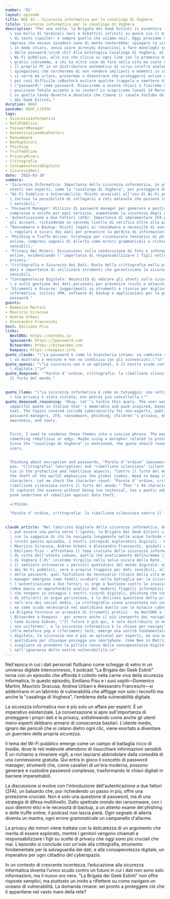 ```yaml
---
number: '91'
layout: episode
title: BGE 91 - Sicurezza informatica per la casalinga di Voghera
titolo: Sicurezza informatica per la casalinga di Voghera
description: "Per una volta, la Brigata dei Geek Estinti si avventura fuori dalla\
  \ sua bolla di terminali neri e dibattiti infiniti su quale sia il miglior editor\
  \ di testo (spoiler: è sempre quello che usiamo noi). Oggi proviamo un\u2019\
  impresa che nessun sysadmin sano di mente tenterebbe: spiegare la sicurezza informatica\
  \ in modo chiaro, senza usare acronimi minacciosi o fare monologhi sull\u2019entropia\
  \ delle password.\n\nA chi? Alla mitologica Casalinga di Voghera, al pendolare col\
  \ Wi-Fi pubblico, allo zio che clicca su ogni link con la promessa di un iPhone\
  \ gratis.\nInsomma, a chi ha altre cose da fare nella vita ma vuole evitare di trasformare\
  \ il proprio PC in un distributore automatico di virus.\n\nTra analogie improbabili,\
  \ spiegazioni che cercheremo di non rendere umilianti e momenti in cui probabilmente\
  \ ci verrà da urlare, proveremo a dimostrare che proteggersi online non è\
  \ poi così difficile.\nBasterà evitare qualche trappola e smettere di usare\
  \ \"password\" come password. Riusciremo a essere chiari o finiremo a piangere in\
  \ posizione fetale accanto a un router? Lo scopriremo lunedì 24 Marzo alle 21\
  \ su quella landa deserta e desolata che rimane il canale YouTube della Brigata\
  \ dei Geek Estinti."
duration: 6662
youtube: 6EHF_Lt297k
tags:
- SicurezzaInformatica
- WiFiPubblico
- PasswordManager
- AutenticazioneDueFattori
- Ransomware
- BackupSicuri
- Phishing
- TruffeOnline
- PrivacyMinori
- Crittografia
- ConsapevolezzaDigitale
- SicurezzaDati
date: '2025-03-19'
summary:
- 'Sicurezza Informatica: Importanza della sicurezza informatica, in particolare per
  utenti non esperti, come la "casalinga di Voghera", per proteggere dati e privacy.'
- "Wi-Fi Pubblico e Vulnerabilità: Rischi associati all'uso di Wi-Fi pubblici,\
  \ inclusa la possibilità di collegarsi a reti malevole che possono rubare dati\
  \ sensibili."
- 'Password Manager: Utilizzo di password manager per generare e gestire password
  complesse e uniche per ogni servizio, aumentando la sicurezza degli account.'
- 'Autenticazione a Due Fattori (2FA): Importanza di implementare 2FA per proteggere
  gli account, richiedendo un secondo livello di verifica oltre alla password.'
- "Ransomware e Backup: Rischi legati ai ransomware e necessità di avere backup\
  \ regolari e sicuri dei dati per prevenire la perdita di informazioni."
- 'Phishing e Truffe Online: Strategie per riconoscere tentativi di phishing e truffe
  online, compresi segnali di allerta come errori grammaticali e richieste di informazioni
  sensibili.'
- 'Privacy dei Minori: Discussioni sulla condivisione di foto e informazioni dei minori
  online, evidenziando l''importanza di responsabilizzare i figli nelle scelte di
  privacy.'
- 'Crittografia e Sicurezza dei Dati: Ruolo della crittografia nella protezione dei
  dati e importanza di utilizzare strumenti che garantiscano la sicurezza delle informazioni
  sensibili.'
- "Consapevolezza Digitale: Necessità di educare gli utenti sulla sicurezza informatica\
  \ e sulla gestione dei dati personali per prevenire rischi e attacchi."
- 'Strumenti e Risorse: Suggerimenti su strumenti e risorse per migliorare la sicurezza
  informatica, inclusi VPN, software di backup e applicazioni per la gestione delle
  password.'
guests:
- Domenico Martini
- Maurizio Siracusa
- Andrea Urbani
- Alessandro Franceschi
host: Emiliano Pisu
links:
  NextDNS: https://nextdns.io
  1password: https://1password.com
  Bitwarden: https://bitwarden.com
  Keepass: https://keepass.info
quote_claude: "\"La password è come la biancheria intima: va cambiata spesso, non\
  \ va mostrata a nessuno e non va condivisa con gli sconosciuti.\"\n"
quote_openai: "\"La sicurezza non è un optional, è il nostro scudo contro l'invasione\
  \ digitale.\"\n"
quote_deepseek: '"Parole d''ordine, crittografia: la ribellione silenziosa contro
  il furto del mondo."

  '
quote_llama: "\"La sicurezza informatica è come un tatuaggio: una volta che la\
  \ tua privacy è stata violata, non potrai più cancellarla.\""
quote_deepseek_reasoning: 'Okay, let''s tackle this query. The user wants a short,
  impactful quote in Italian that''s memorable and punk-inspired, based on the provided
  text. The topics covered include cybersecurity for non-experts, public Wi-Fi risks,
  password managers, 2FA, ransomware, phishing, children''s privacy, encryption, digital
  awareness, and tools.


  First, I need to condense these themes into a concise phrase. The punk vibe suggests
  something rebellious or edgy. Maybe using a metaphor related to protection or vigilance.
  Since the "casalinga di Voghera" is mentioned, the quote should resonate with everyday
  users.


  Thinking about encryption and passwords, "Parole d''ordine" (passwords) can be a
  pun. "Crittografia" (encryption) and "ribellione silenziosa" (silent rebellion)
  tie in the protective and rebellious aspects. "Contro il furto del mondo" (against
  the theft of the world) emphasizes the global stakes. Need to keep it under 150
  characters. Let me check the character count: "Parole d''ordine, crittografia: la
  ribellione silenziosa contro il furto del mondo." That''s 94 characters. Perfect.
  It captures the essence without being too technical, has a poetic edge, and the
  punk undertone of rebellion against data theft.

  </think>

  "Parole d''ordine, crittografia: la ribellione silenziosa contro il furto del mondo."

  '
claude_article: "Nel labirinto digitale della sicurezza informatica, dove ogni click\
  \ può essere una porta verso l'ignoto, la Brigata dei Geek Estinti si addentra\
  \ con la saggezza di chi ha navigato lungamente nelle acque torbide del cyberspazio.\
  \ \n\nIn questo episodio, i nostri intrepidi esploratori digitali - Domenico Martini,\
  \ Maurizio Siracusa, Andrea Urbani e Alessandro Franceschi, guidati dall'immancabile\
  \ Emiliano Pisu - affrontano il tema cruciale della sicurezza informatica dal punto\
  \ di vista dell'utente comune, quella che poeticamente definiremmo \"la casalinga\
  \ di Voghera 2.0\".\n\nCome Virgilio nella selva oscura della Rete, la Brigata illumina\
  \ il sentiero attraverso i pericoli quotidiani del mondo digitale: dalle insidie\
  \ dei Wi-Fi pubblici, vere e proprie trappole per dati sensibili, alla gestione\
  \ delle password, quel fastidioso ma necessario rituale della vita moderna. I password\
  \ manager emergono come fedeli scudieri nella battaglia per la sicurezza, mentre\
  \ l'autenticazione a due fattori si erge a bastione contro le invasioni digitali.\n\
  \nNon manca un'approfondita analisi dei moderni flagelli informatici: ransomware\
  \ che tengono in ostaggio i nostri ricordi digitali, phishing che come sirene cercano\
  \ di attirarci in acque pericolose, e la delicata questione della privacy dei minori\
  \ nell'era dei social media. La crittografia viene presentata non come arcano mistero,\
  \ ma come scudo necessario nel quotidiano duello con le minacce cybernetic.\n\n\
  La Brigata fornisce un arsenale di strumenti pratici - da NextDNS a 1password, da\
  \ Bitwarden a Keepass - per armare anche il più inesperto dei navigatori digitali.\
  \ Come diceva Gibson, \"Il futuro è già qui, è solo distribuito in modo\
  \ non uniforme\", e la sicurezza informatica è la chiave per navigarlo con consapevolezza.\n\
  \nTra metafore pop e riferimenti tech, emerge una verità fondamentale: nell'era\
  \ digitale, la sicurezza non è più un optional per esperti, ma una necessità\
  \ quotidiana per chiunque possegga uno smartphone. Come Neo in Matrix, dobbiamo\
  \ scegliere se prendere la pillola rossa della consapevolezza digitale o rimanere\
  \ nell'ignoranza delle nostre vulnerabilità.\n"
---
```

Nell'epoca in cui i dati personali fluttuano come schegge di vetro in un universo digitale interconnesso, il podcast "La Brigata dei Geek Estinti" torna con un episodio che affonda il coltello nella carne viva della sicurezza informatica. In questo episodio, Emiliano Pisu e i suoi ospiti—Domenico Martini, Maurizio Siracusa, Andrea Urbani e Alessandro Franceschi—si addentrano in un labirinto di vulnerabilità che affligge non solo i tecnofili ma anche la "casalinga di Voghera", l'emblema della vulnerabilità digitale.

La sicurezza informatica non è più solo un affare per esperti. È un imperativo esistenziale. La conversazione si apre sull'importanza di proteggere i propri dati e la privacy, sottolineando come anche gli utenti meno esperti debbano armarsi di conoscenze basilari. L'utente medio, ignaro dei pericoli che si celano dietro ogni clic, viene esortato a diventare un guerriero della propria sicurezza.

Il tema del Wi-Fi pubblico emerge come un campo di battaglia ricco di insidie, dove le reti malevole attendono di risucchiare informazioni sensibili. È un richiamo a rimanere vigili, a non lasciarsi abbindolare dalla comodità di una connessione gratuita. Qui entra in gioco il concetto di password manager; strumenti che, come cavalieri di un'era moderna, possono generare e custodire password complesse, trasformando le chiavi digitali in barriere impenetrabili.

La discussione si evolve con l'introduzione dell'autenticazione a due fattori (2FA), un baluardo che, pur richiedendo un passo in più, offre una protezione cruciale. Non è solo una questione di password, ma di una strategia di difesa multilivello. Dallo spettrale mondo dei ransomware, con i suoi dilemmi etici e le necessità di backup, a un attento esame del phishing e delle truffe online, il podcast non lascia pietà. Ogni segnale di allerta diventa un mantra, ogni errore grammaticale un campanello d'allarme.

La privacy dei minori viene trattata con la delicatezza di un argomento che merita di essere esplorato, mentre i genitori vengono chiamati a responsabilizzare i figli su scelte di privacy che oggi sono più cruciali che mai. L'episodio si conclude con un'ode alla crittografia, strumento fondamentale per la salvaguardia dei dati, e alla consapevolezza digitale, un imperativo per ogni cittadino del cyberspazio.

In un contesto di crescente incertezza, l’educazione alla sicurezza informatica diventa l’unico scudo contro un futuro in cui i dati non sono solo informazioni, ma il nuovo oro nero. "La Brigata dei Geek Estinti" non offre risposte semplici, ma piuttosto un invito a riflettere su come navigare un oceano di vulnerabilità. La domanda rimane: sei pronto a proteggere ciò che ti appartiene nel vasto mare della rete?
